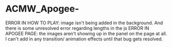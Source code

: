 # ACMW_Apogee-
ERROR IN HOW TO PLAY: image isn't being added in the background. And there is some unresolved error regarding lengths in the js 
ERROR IN APOGEE PAGE: the images aren't showing up in the panel on the page at all. I can't add in any transition/ animation effects until that bug gets resolved. 
